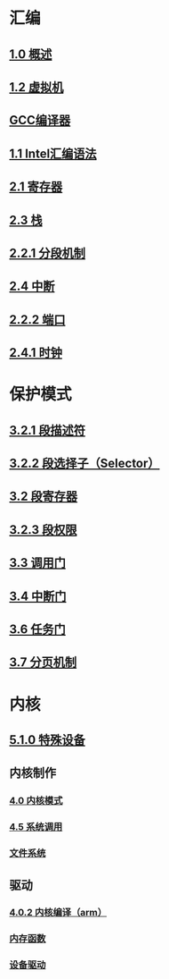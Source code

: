 # 汇编
## [1.0 概述](1.0%20概述.md)
## [1.2 虚拟机](1.2%20虚拟机.md)
## [GCC编译器](汇编/GCC编译器.md)
## [1.1 Intel汇编语法](1.1%20Intel汇编语法.md)
## [2.1 寄存器](2.1%20寄存器.md)
## [2.3 栈](2.3%20栈.md)
## [2.2.1 分段机制](2.2.1%20分段机制.md)
## [2.4 中断](2.4%20中断.md)
## [2.2.2 端口](2.2.2%20端口.md)
## [2.4.1 时钟](2.4.1%20时钟.md)

# 保护模式
## [3.2.1 段描述符](3.2.1%20段描述符.md)
## [3.2.2 段选择子（Selector）](3.2.2%20段选择子（Selector）.md)
## [3.2 段寄存器](3.2%20段寄存器.md)
## [3.2.3 段权限](3.2.3%20段权限.md)
## [3.3 调用门](3.3%20调用门.md)
## [3.4 中断门](3.4%20中断门.md)
## [3.6 任务门](3.6%20任务门.md)
## [3.7 分页机制](3.7%20分页机制.md)

# 内核
## [5.1.0 特殊设备](../Linux%20kernel/5.1.0%20特殊设备.md)

## 内核制作
### [4.0 内核模式](../Linux%20kernel/4.0%20内核模式.md)
### [4.5 系统调用](../Linux%20kernel/4.5%20系统调用.md)
### [文件系统](../Linux%20kernel/内核/文件系统.md)

## 驱动
### [4.0.2 内核编译（arm）](../Linux%20kernel/4.0.2%20内核编译（arm）.md)
### [内存函数](../Linux%20kernel/内核/内存函数.md)
### [设备驱动](../Linux%20kernel/内核/设备驱动.md)





